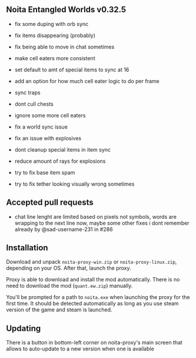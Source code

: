 ## Noita Entangled Worlds v0.32.5

- fix some duping with orb sync

- fix items disappearing (probably)

- fix being able to move in chat sometimes

- make cell eaters more consistent

- set default to amt of special items to sync at 16

- add an option for how much cell eater logic to do per frame

- sync traps

- dont cull chests

- ignore some more cell eaters

- fix a world sync issue

- fix an issue with explosives

- dont cleanup special items in item sync

- reduce amount of rays for explosions

- try to fix base item spam

- try to fix tether looking visually wrong sometimes

## Accepted pull requests

- chat line lenght are limited based on pixels not symbols, words are wrapping to the next line now, maybe some other fixes i dont remember already by @sad-username-231 in #286
## Installation


Download and unpack `noita-proxy-win.zip` or `noita-proxy-linux.zip`, depending on your OS. After that, launch the proxy.


Proxy is able to download and install the mod automatically. There is no need to download the mod (`quant.ew.zip`) manually.


You'll be prompted for a path to `noita.exe` when launching the proxy for the first time.
It should be detected automatically as long as you use steam version of the game and steam is launched.
        

## Updating


There is a button in bottom-left corner on noita-proxy's main screen that allows to auto-update to a new version when one is available

